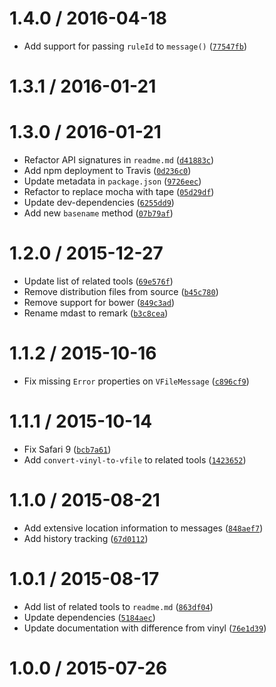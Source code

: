 <!--remark setext-->

<!--lint disable no-multiple-toplevel-headings-->

1.4.0 / 2016-04-18
==================

*   Add support for passing `ruleId` to `message()` ([`77547fb`](https://github.com/wooorm/vfile/commit/77547fb))

1.3.1 / 2016-01-21
==================

1.3.0 / 2016-01-21
==================

*   Refactor API signatures in `readme.md` ([`d41883c`](https://github.com/wooorm/vfile/commit/d41883c))
*   Add npm deployment to Travis ([`0d236c0`](https://github.com/wooorm/vfile/commit/0d236c0))
*   Update metadata in `package.json` ([`9726eec`](https://github.com/wooorm/vfile/commit/9726eec))
*   Refactor to replace mocha with tape ([`05d29df`](https://github.com/wooorm/vfile/commit/05d29df))
*   Update dev-dependencies ([`6255dd9`](https://github.com/wooorm/vfile/commit/6255dd9))
*   Add new `basename` method ([`07b79af`](https://github.com/wooorm/vfile/commit/07b79af))

1.2.0 / 2015-12-27
==================

*   Update list of related tools ([`69e576f`](https://github.com/wooorm/vfile/commit/69e576f))
*   Remove distribution files from source ([`b45c780`](https://github.com/wooorm/vfile/commit/b45c780))
*   Remove support for bower ([`849c3ad`](https://github.com/wooorm/vfile/commit/849c3ad))
*   Rename mdast to remark ([`b3c8cea`](https://github.com/wooorm/vfile/commit/b3c8cea))

1.1.2 / 2015-10-16
==================

*   Fix missing `Error` properties on `VFileMessage` ([`c896cf9`](https://github.com/wooorm/vfile/commit/c896cf9))

1.1.1 / 2015-10-14
==================

*   Fix Safari 9 ([`bcb7a61`](https://github.com/wooorm/vfile/commit/bcb7a61))
*   Add `convert-vinyl-to-vfile` to related tools ([`1423652`](https://github.com/wooorm/vfile/commit/1423652))

1.1.0 / 2015-08-21
==================

*   Add extensive location information to messages ([`848aef7`](https://github.com/wooorm/vfile/commit/848aef7))
*   Add history tracking ([`67d0112`](https://github.com/wooorm/vfile/commit/67d0112))

1.0.1 / 2015-08-17
==================

*   Add list of related tools to `readme.md` ([`863df04`](https://github.com/wooorm/vfile/commit/863df04))
*   Update dependencies ([`5184aec`](https://github.com/wooorm/vfile/commit/5184aec))
*   Update documentation with difference from vinyl ([`76e1d39`](https://github.com/wooorm/vfile/commit/76e1d39))

1.0.0 / 2015-07-26
==================

